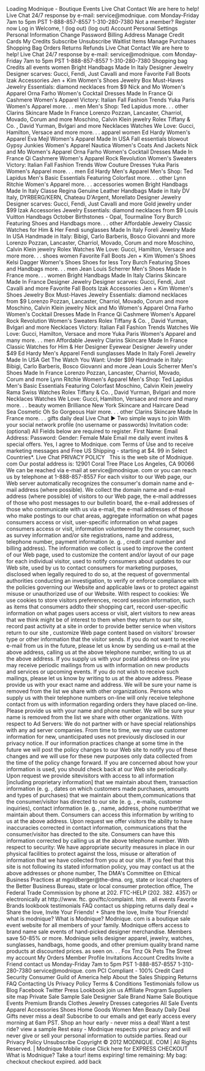 Loading Modnique - Boutique Events Live Chat Contact We are here to help! Live Chat 24/7 response by e-mail: service@modnique. com Monday-Friday 7am to 5pm PST 1-888-857-8557 1-310-280-7380 Not a member? Register now Log in Welcome, ! (log out) (log out) Account Personal Settings Personal Information Change Password Billing Address Manage Credit Cards My Credits Subscribe Unsubscribe Waitlist Items Manage Purchases Shopping Bag Orders Returns Refunds Live Chat Contact We are here to help! Live Chat 24/7 response by e-mail: service@modnique. com Monday-Friday 7am to 5pm PST 1-888-857-8557 1-310-280-7380 Shopping bag Credits all events women Bright Handbags Made In Italy Designer Jewelry Designer scarves: Gucci, Fendi, Just Cavalli and more Favorite Fall Boots Izak Accessories Jen + Kim Women's Shoes Jewelry Box Must-Haves Jewelry Essentials: diamond necklaces from $9 Nick and Mo Women's Apparel Orna Farho Women's Cocktail Dresses Made In France Qi Cashmere Women's Apparel Victory: Italian Fall Fashion Trends Yuka Paris Women's Apparel more. . . men Men's Shop: Ted Lapidus more. . . other Clarins Skincare Made In France Lorenzo Pozzan, Lancaster, Charriol, Movado, Corum and more Moschino, Calvin Klein jewelry Rolex Tiffany & Co. , David Yurman, Bvlgari and more Necklaces Watches We Love: Gucci, Hamilton, Versace and more more. . . apparel women Ed Hardy Women's Apparel Eva Mejl Women's Apparel Made In USA Fall essentials blowout Gypsy Junkies Women's Apparel Nautica Women's Coats And Jackets Nick and Mo Women's Apparel Orna Farho Women's Cocktail Dresses Made In France Qi Cashmere Women's Apparel Rock Revolution Women's Sweaters Victory: Italian Fall Fashion Trends Wow Couture Dresses Yuka Paris Women's Apparel more. . . men Ed Hardy Men's Apparel Men's Shop: Ted Lapidus Men's Basic Essentials Featuring Colorfast more. . . other Lynn Ritchie Women's Apparel more. . . accessories women Bright Handbags Made In Italy Classe Regina Genuine Leather Handbags Made in Italy DV Italy, DYRBERG/KERN, Chateau D'Argent, Morellato Designer Jewelry Designer scarves: Gucci, Fendi, Just Cavalli and more Gold jewelry under $99 Izak Accessories Jewelry Essentials: diamond necklaces from $9 Louis Vuitton Handbags October Birthstones - Opal, Tourmaline Tory Burch Featuring Shoes and Handbags more. . . other Affordable Jewelry Classic Watches for Him & Her Fendi sunglasses Made In Italy Foreli Jewelry Made In USA Handmade in Italy: Bibigi, Carlo Barberis, Bosco Giovanni and more Lorenzo Pozzan, Lancaster, Charriol, Movado, Corum and more Moschino, Calvin Klein jewelry Rolex Watches We Love: Gucci, Hamilton, Versace and more more. . . shoes women Favorite Fall Boots Jen + Kim Women's Shoes Kelsi Dagger Women's Shoes Shoes for less Tory Burch Featuring Shoes and Handbags more. . . men Jean Louis Scherrer Men's Shoes Made In France more. . . women Bright Handbags Made In Italy Clarins Skincare Made In France Designer Jewelry Designer scarves: Gucci, Fendi, Just Cavalli and more Favorite Fall Boots Izak Accessories Jen + Kim Women's Shoes Jewelry Box Must-Haves Jewelry Essentials: diamond necklaces from $9 Lorenzo Pozzan, Lancaster, Charriol, Movado, Corum and more Moschino, Calvin Klein jewelry Nick and Mo Women's Apparel Orna Farho Women's Cocktail Dresses Made In France Qi Cashmere Women's Apparel Rock Revolution Women's Sweaters Rolex Tiffany & Co. , David Yurman, Bvlgari and more Necklaces Victory: Italian Fall Fashion Trends Watches We Love: Gucci, Hamilton, Versace and more Yuka Paris Women's Apparel and many more. . . men Affordable Jewelry Clarins Skincare Made In France Classic Watches for Him & Her Designer Eyewear Designer Jewelry under $49 Ed Hardy Men's Apparel Fendi sunglasses Made In Italy Foreli Jewelry Made In USA Get The Watch You Want: Under $99 Handmade in Italy: Bibigi, Carlo Barberis, Bosco Giovanni and more Jean Louis Scherrer Men's Shoes Made In France Lorenzo Pozzan, Lancaster, Charriol, Movado, Corum and more Lynn Ritchie Women's Apparel Men's Shop: Ted Lapidus Men's Basic Essentials Featuring Colorfast Moschino, Calvin Klein jewelry Rama Swiss Watches Rolex Tiffany & Co. , David Yurman, Bvlgari and more Necklaces Watches We Love: Gucci, Hamilton, Versace and more and many more. . . beauty women Brilliance New York Skincare and Haircare Dead Sea Cosmetic Oh So Gorgeous Hair more. . . other Clarins Skincare Made In France more. . . gifts daily deal Live Chat ▶ Two simple ways to join With your social network profile (no username or passwords) Invitation code: (optional) All Fields below are required to register. First Name: Email Address: Password: Gender: Female Male Email me daily event invites & special offers. Yes, I agree to Modnique. com Terms of Use and to receive marketing messages and Free US Shipping - starting at $4. 99 in Select Countries\*. Live Chat PRIVACY POLICY   This is the web site of Modnique. com Our postal address is: 12901 Coral Tree Place Los Angeles, CA 90066 We can be reached via e-mail at service@modnique. com or you can reach us by telephone at 1-888-857-8557 For each visitor to our Web page, our Web server automatically recognizes the consumer's domain name and e-mail address (where possible). We collect the domain name and e-mail address (where possible) of visitors to our Web page, the e-mail addresses of those who post messages to our bulletin board, the e-mail addresses of those who communicate with us via e-mail, the e-mail addresses of those who make postings to our chat areas, aggregate information on what pages consumers access or visit, user-specific information on what pages consumers access or visit, information volunteered by the consumer, such as survey information and/or site registrations, name and address, telephone number, payment information (e. g. , credit card number and billing address). The information we collect is used to improve the content of our Web page, used to customize the content and/or layout of our page for each individual visitor, used to notify consumers about updates to our Web site, used by us to contact consumers for marketing purposes, disclosed when legally required to do so, at the request of governmental authorities conducting an investigation, to verify or enforce compliance with the policies governing our Website and applicable laws or to protect against misuse or unauthorized use of our Website. With respect to cookies: We use cookies to store visitors preferences, record session information, such as items that consumers addto their shopping cart, record user-specific information on what pages users access or visit, alert visitors to new areas that we think might be of interest to them when they return to our site, record past activity at a site in order to provide better service when visitors return to our site , customize Web page content based on visitors' browser type or other information that the visitor sends. If you do not want to receive e-mail from us in the future, please let us know by sending us e-mail at the above address, calling us at the above telephone number, writing to us at the above address. If you supply us with your postal address on-line you may receive periodic mailings from us with information on new products and services or upcoming events. If you do not wish to receive such mailings, please let us know by writing to us at the above address. Please provide us with your exact name and address. We will be sure your name is removed from the list we share with other organizations. Persons who supply us with their telephone numbers on-line will only receive telephone contact from us with information regarding orders they have placed on-line. Please provide us with your name and phone number. We will be sure your name is removed from the list we share with other organizations. With respect to Ad Servers: We do not partner with or have special relationships with any ad server companies. From time to time, we may use customer information for new, unanticipated uses not previously disclosed in our privacy notice. If our information practices change at some time in the future we will post the policy changes to our Web site to notify you of these changes and we will use for these new purposes only data collected from the time of the policy change forward. If you are concerned about how your information is used, you should check back at our Web site periodically. Upon request we provide sitevisitors with access to all information \[including proprietary information\] that we maintain about them, transaction information (e. g. , dates on which customers made purchases, amounts and types of purchases) that we maintain about them,communications that the consumer/visitor has directed to our site (e. g. , e-mails, customer inquiries), contact information (e. g. , name, address, phone number)that we maintain about them. Consumers can access this information by writing to us at the above address. Upon request we offer visitors the ability to have inaccuracies corrected in contact information, communications that the consumer/visitor has directed to the site. Consumers can have this information corrected by calling us at the above telephone number. With respect to security: We have appropriate security measures in place in our physical facilities to protect against the loss, misuse or alteration of information that we have collected from you at our site. If you feel that this site is not following its stated information policy, you may contact us at the above addresses or phone number, The DMA's Committee on Ethical Business Practices at mgoldberger@the-dma. org, state or local chapters of the Better Business Bureau, state or local consumer protection office, The Federal Trade Commission by phone at 202. FTC-HELP (202. 382. 4357) or electronically at http://www. ftc. gov/ftc/complaint. htm.   all events Favorite Brands lookbook testimonials FAQ contact us shipping returns daily deal + Share the love, Invite Your Friends! + Share the love, Invite Your Friends! what is modnique? What is Modnique? Modnique. com is a boutique sale event website for all members of your family. Modnique offers access to brand name sale events of hand-picked designer merchandise. Members save 50-85% or more. Modnique sells designer apparel, jewelry, watches, sunglasses, handbags, home goods, and other premium quality brand name products at discounted prices. as seen on. . . Fox Tmz Ok Pets The Street my account My Orders Member Profile Invitations Account Credits Invite a Friend contact us Monday-Friday 7am to 5pm PST 1-888-857-8557 1-310-280-7380 service@modnique. com PCI Compliant - 100% Credit Card Security Consumer Guild of America help About the Sales Shipping Returns FAQ Contacting Us Privacy Policy Terms & Conditions Testimonials follow us Blog Facebook Twitter Press Lookbook join us Affiliate Program Suppliers site map Private Sale Sample Sale Designer Sale Brand Name Sale Boutique Events Premium Brands Clothes Jewelry Dresses categories All Sale Events Apparel Accessories Shoes Home Goods Women Men Beauty Daily Deal Gifts never miss a deal! Subscribe to our emails and get early access every morning at 6am PST. Shop an hour early - never miss a deal! Want a test ride? view a sample Rest easy - Modnique respects your privacy and will never give or sell your personal information to outside parties. Read our Privacy Policy Unsubscribe Copyright © 2012 MODNIQUE. COM | All Rights Reserved. | Modnique Mobile close Click here for EXPRESS CHECKOUT What is Modnique? Take a tour! items expiring! time remaining: My bag: checkout checkout expired. add back